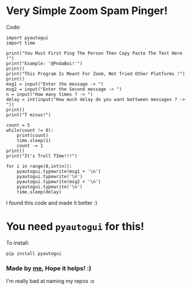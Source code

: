 # Very Simple Zoom Spam Pinger!

Code:

    import pyautogui
    import time
    
    print("You Must First Ping The Person Then Copy Paste The Text Here !")
    print("Example: '@PndaBoi!'")
    print()
    print("This Program Is Meant For Zoom, Not Tried Other Platforms !")
    print()
    msg1 = input("Enter the message -> ")
    msg2 = input("Enter the Second message -> ")
    n = input("How many times ? -> ")
    delay = int(input("How much delay do you want bettween messages ? -> "))
    print()
    print("T minus!")
    
    count = 5
    while(count != 0):
    	print(count)
    	time.sleep(1)
    	count -= 1
    print()
    print("It's Troll TIme!!!")

    for i in range(0,int(n)):
    	pyautogui.typewrite(msg1 + '\n')
    	pyautogui.typewrite('\n')
    	pyautogui.typewrite(msg2 + '\n')
    	pyautogui.typewrite('\n')
    	time.sleep(delay)

I found this code and made it better :)

# You need `pyautogui` for this!

To install:

    pip install pyautogui

### Made by <a href="https://github.com/Cipher-GF">me</a>, Hope it helps! :)



I'm really bad at naming my repos :o
